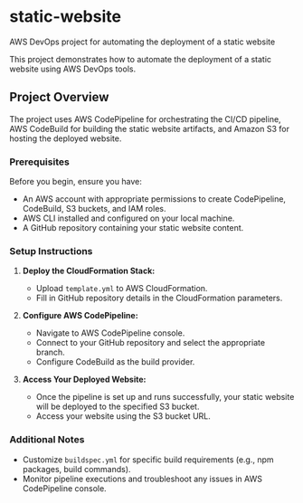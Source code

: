 # static-website
AWS DevOps project for automating the deployment of a static website

This project demonstrates how to automate the deployment of a static website using AWS DevOps tools.

## Project Overview

The project uses AWS CodePipeline for orchestrating the CI/CD pipeline, AWS CodeBuild for building the static website artifacts, and Amazon S3 for hosting the deployed website.

### Prerequisites

Before you begin, ensure you have:

- An AWS account with appropriate permissions to create CodePipeline, CodeBuild, S3 buckets, and IAM roles.
- AWS CLI installed and configured on your local machine.
- A GitHub repository containing your static website content.

### Setup Instructions

1. **Deploy the CloudFormation Stack:**
   - Upload `template.yml` to AWS CloudFormation.
   - Fill in GitHub repository details in the CloudFormation parameters.

2. **Configure AWS CodePipeline:**
   - Navigate to AWS CodePipeline console.
   - Connect to your GitHub repository and select the appropriate branch.
   - Configure CodeBuild as the build provider.

3. **Access Your Deployed Website:**
   - Once the pipeline is set up and runs successfully, your static website will be deployed to the specified S3 bucket.
   - Access your website using the S3 bucket URL.

### Additional Notes

- Customize `buildspec.yml` for specific build requirements (e.g., npm packages, build commands).
- Monitor pipeline executions and troubleshoot any issues in AWS CodePipeline console.
